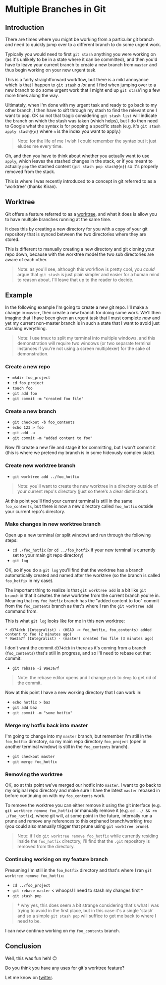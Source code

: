 # Multiple Branches in Git

## Introduction

There are times where you might be working from a particular git branch and need to quickly jump over to a different branch to do some urgent work.

Typically you would need to first `git stash` anything you were working on (as it's unlikely to be in a state where it can be committed), and then you'd have to leave your current branch to create a new branch from `master` and thus begin working on your new urgent task.

This is a fairly straightforward workflow, but there is a mild annoyance which is that I happen to `git stash` _a lot_ and I find when jumping over to a new branch to do some urgent work that I might end up `git stash`'ing a few more times along the way.

Ultimately, when I'm done with my urgent task and ready to go back to my other branch, I then have to sift through my stash to find the relevant one I want to pop. OK so not that tragic considering `git stash list` will indicate the branch on which the stash was taken (which helps), but I do then need to Google what the syntax is for popping a specific stash (e.g. it's `git stash apply stash@{n}` where `n` is the index you want to apply.)

> Note: for the life of me I wish I could remember the syntax but it just eludes me every time.

Oh, and then you have to think about whether you actually want to use `apply`, which leaves the stashed changes in the stack, or if you meant to actually `pop` the stashed content (`git stash pop stash@{n}`) so it's properly removed from the stack.

This is where I was recently introduced to a concept in git referred to as a 'worktree' (thanks Kiran).

## Worktree

Git offers a feature referred to as a [worktree](https://git-scm.com/docs/git-worktree), and what it does is allow you to have multiple branches running at the same time.

It does this by creating a new directory for you with a copy of your git repository that is synced between the two directories where they are stored.

This is different to manually creating a new directory and git cloning your repo down, because with the worktree model the two sub directories are aware of each other.

> Note: as you'll see, although this workflow is pretty cool, you _could_ argue that `git stash` is just plain simpler and easier for a human mind to reason about. I'll leave that up to the reader to decide.

## Example

In the following example I'm going to create a new git repo. I'll make a change in `master`, then create a new branch for doing some work. We'll then imagine that I have been given an urgent task that I must complete _now_ and yet my current non-master branch is in such a state that I want to avoid just stashing everything.

> Note: I use tmux to split my terminal into multiple windows, and this demonstration will require two windows (or two separate terminal instances if you're not using a screen multiplexer) for the sake of demonstration.

### Create a new repo

- `mkdir foo_project`
- `cd foo_project`
- `touch foo`
- `git add foo`
- `git commit -m "created foo file"`

### Create a new branch

- `git checkout -b foo_contents`
- `echo 123 > foo`
- `git add -u`
- `git commit -m "added content to foo"`

Now I'll create a new file and stage it for committing, but I won't commit it (this is where we pretend my branch is in some hideously complex state).

### Create new worktree branch

- `git worktree add ../foo_hotfix`

> Note: you'll want to create the new worktree in a directory outside of your current repo's directory (just so there's a clear distinction).

At this point you'll find your current terminal is still in the same `foo_contents`, but there is now a new directory called `foo_hotfix` outside your current repo's directory.

### Make changes in new worktree branch

Open up a new terminal (or split window) and run through the following steps:

- `cd ./foo_hotfix` (or `cd ../foo_hotfix` if your new terminal is currently set to your main git repo directory)
- `git log`

OK, so if you do a `git log` you'll find that the worktree has a branch automatically created and named after the worktree (so the branch is called `foo_hotfix` in my case).

The important thing to realize is that `git worktree add` is a bit like `git branch` in that it creates the new worktree from the current branch you're in. Meaning that my `foo_hotfix` branch has the "added content to foo" commit from the `foo_contents` branch as that's where I ran the `git worktree add` command from.

This is what `git log` looks like for me in this new worktree:

```
* d374dcb (Integralist) - (HEAD -> foo_hotfix, foo_contents) added content to foo (2 minutes ago)
* 9ae3a7f (Integralist) - (master) created foo file (3 minutes ago)
```

I don't want the commit `d374dcb` in there as it's coming from a branch (`foo_contents`) that's still in progress, and so I'll need to rebase out that commit:

- `git rebase -i 9ae3a7f`

> Note: the rebase editor opens and I change `pick` to `drop` to get rid of the commit.

Now at this point I have a new working directory that I can work in:

- `echo hotfix > baz`
- `git add baz`
- `git commit -m "some hotfix"`

### Merge my hotfix back into master

I'm going to change into my `master` branch, but remember I'm still in the `foo_hotfix` directory, so my main repo directory `foo_project` (open in another terminal window) is still in the `foo_contents` branch).

- `git checkout master`
- `git merge foo_hotfix`

### Removing the worktree

OK, so at this point we've merged our hotfix into `master`. I want to go back to my original repo directory and make sure I have the latest `master` rebased in before continuing on with my `foo_contents` work.

To remove the worktree you can either remove it using the git interface (e.g. `git worktree remove foo_hotfix`) or manually remove it (e.g. `cd ../ && rm ./foo_hotfix`), where git will, at some point in the future, internally run a prune and remove any references to this orphaned branch/working tree (you could also manually trigger that prune using `git worktree prune`).

> Note: if I do `git worktree remove foo_hotfix` while currently residing inside the `foo_hotfix` directory, I'll find that the `.git` repository is removed from the directory.

### Continuing working on my feature branch

Presuming I'm still in the `foo_hotfix` directory and that's where I ran `git worktree remove foo_hotfix`:

- `cd ../foo_project`
- `git rebase master` \< whoops! I need to stash my changes first †
- `git stash pop`

> † why yes, this does seem a bit strange considering that's what I was trying to avoid in the first place, but in this case it's a single 'stash' and so a simple `git stash pop` will suffice to get me back to where I need to be.

I can now continue working on my `foo_contents` branch.

## Conclusion

Well, this was fun heh! 😉

Do you think you have any uses for git's worktree feature?

Let me know on [twitter](https://twitter.com/integralist).
